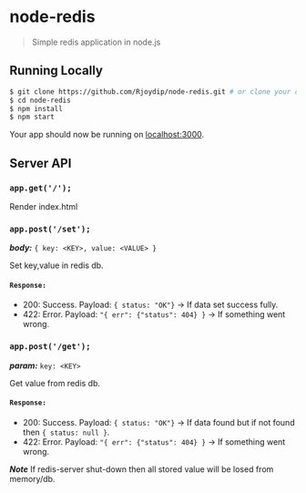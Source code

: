 # node-redis

> Simple redis application in node.js


## Running Locally

```bash
$ git clone https://github.com/Rjoydip/node-redis.git # or clone your own fork
$ cd node-redis
$ npm install
$ npm start
```

Your app should now be running on [localhost:3000](http://localhost:3000).

## Server API

### `app.get('/');`

Render index.html

### `app.post('/set');`
***body:*** `{ key: <KEY>, value: <VALUE> }`

Set key,value in redis db.

#### `Response:`

* 200: Success. Payload: `{ status: "OK"}` -> If data set success fully.
* 422: Error. Payload: `"{ err": {"status": 404} }` -> If something went wrong.

### `app.post('/get');`

***param:*** `key: <KEY>`

Get value from redis db.

#### `Response:`

* 200: Success. Payload: `{ status: "OK"}` -> If data found but if not found then `{ status: null }`.
* 422: Error. Payload: `"{ err": {"status": 404} }` -> If something went wrong.

***Note***
If redis-server shut-down then all stored value will be losed from memory/db.